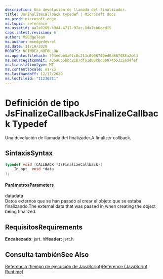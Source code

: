 ```yaml
---
description: Una devolución de llamada del finalizador.
title: JsFinalizeCallback typedef | Microsoft docs
ms.prod: microsoft-edge
ms.topic: reference
ms.assetid: aa7a0269-b9d4-4717-97ac-8da7eb6ced15
caps.latest.revision: 6
author: MSEdgeTeam
ms.author: msedgedevrel
ms.date: 11/19/2020
ROBOTS: NOINDEX,NOFOLLOW
ms.openlocfilehash: 794edbb3a61c8c213c0908740ed0a867488a2c6d
ms.sourcegitcommit: a35a6b5bbc21b7df61d08cbc6b074b5325ad4fef
ms.translationtype: MT
ms.contentlocale: es-ES
ms.lasthandoff: 12/17/2020
ms.locfileid: "11236211"
---
```

# <span data-ttu-id="4b543-103">Definición de tipo JsFinalizeCallback</span><span class="sxs-lookup"><span data-stu-id="4b543-103">JsFinalizeCallback Typedef</span></span>

<span data-ttu-id="4b543-104">Una devolución de llamada del finalizador.</span><span class="sxs-lookup"><span data-stu-id="4b543-104">A finalizer callback.</span></span>  
  
## <span data-ttu-id="4b543-105">Sintaxis</span><span class="sxs-lookup"><span data-stu-id="4b543-105">Syntax</span></span>  
  
```cpp  
typedef void (CALLBACK *JsFinalizeCallback)(  
   _In_opt_ void *data  
);  
```  
  
#### <span data-ttu-id="4b543-106">Parámetros</span><span class="sxs-lookup"><span data-stu-id="4b543-106">Parameters</span></span>  
 <span data-ttu-id="4b543-107">data</span><span class="sxs-lookup"><span data-stu-id="4b543-107">data</span></span>  
 <span data-ttu-id="4b543-108">Datos externos que se han pasado al crear el objeto que se estaba finalizando.</span><span class="sxs-lookup"><span data-stu-id="4b543-108">The external data that was passed in when creating the object being finalized.</span></span>  
  
## <span data-ttu-id="4b543-109">Requisitos</span><span class="sxs-lookup"><span data-stu-id="4b543-109">Requirements</span></span>  
 <span data-ttu-id="4b543-110">**Encabezado:** jsrt. h</span><span class="sxs-lookup"><span data-stu-id="4b543-110">**Header:** jsrt.h</span></span>  
  
## <span data-ttu-id="4b543-111">Consulta también</span><span class="sxs-lookup"><span data-stu-id="4b543-111">See Also</span></span>  
 [<span data-ttu-id="4b543-112">Referencia (tiempo de ejecución de JavaScript)</span><span class="sxs-lookup"><span data-stu-id="4b543-112">Reference (JavaScript Runtime)</span></span>](../chakra-hosting/reference-javascript-runtime.md)
